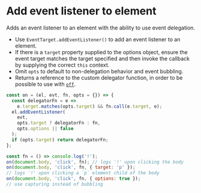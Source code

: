 # Add event listener to element

Adds an event listener to an element with the ability to use event delegation.

* Use `EventTarget.addEventListener()` to add an event listener to an element.
* If there is a `target` property supplied to the options object, ensure the event target matches the target specified and then invoke the callback by supplying the correct `this` context.
* Omit `opts` to default to non-delegation behavior and event bubbling.
* Returns a reference to the custom delegator function, in order to be possible to use with [`off`](https://github.com/mindulle/Documents/blob/main/js/s/off/README.md).

```js
const on = (el, evt, fn, opts = {}) => {
  const delegatorFn = e =>
    e.target.matches(opts.target) && fn.call(e.target, e);
  el.addEventListener(
    evt,
    opts.target ? delegatorFn : fn,
    opts.options || false
  );
  if (opts.target) return delegatorFn;
};
```

```js
const fn = () => console.log('!');
on(document.body, 'click', fn); // logs '!' upon clicking the body
on(document.body, 'click', fn, { target: 'p' });
// logs '!' upon clicking a `p` element child of the body
on(document.body, 'click', fn, { options: true });
// use capturing instead of bubbling
```

